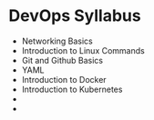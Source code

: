 # DevOps Syllabus 
 
 
 - Networking Basics
 - Introduction to Linux Commands 
 - Git and Github Basics 
 - YAML 
 - Introduction to Docker 
 - Introduction to Kubernetes 
 - 
 - 
